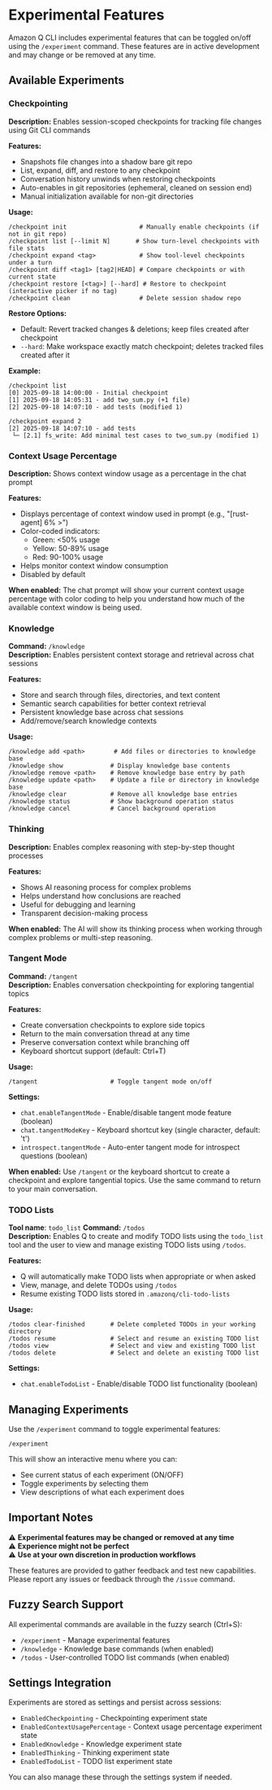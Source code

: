 # Experimental Features

Amazon Q CLI includes experimental features that can be toggled on/off using the `/experiment` command. These features are in active development and may change or be removed at any time.

## Available Experiments

### Checkpointing
**Description:** Enables session-scoped checkpoints for tracking file changes using Git CLI commands

**Features:**
- Snapshots file changes into a shadow bare git repo
- List, expand, diff, and restore to any checkpoint
- Conversation history unwinds when restoring checkpoints
- Auto-enables in git repositories (ephemeral, cleaned on session end)
- Manual initialization available for non-git directories

**Usage:**
```
/checkpoint init                    # Manually enable checkpoints (if not in git repo)
/checkpoint list [--limit N]       # Show turn-level checkpoints with file stats
/checkpoint expand <tag>            # Show tool-level checkpoints under a turn
/checkpoint diff <tag1> [tag2|HEAD] # Compare checkpoints or with current state
/checkpoint restore [<tag>] [--hard] # Restore to checkpoint (interactive picker if no tag)
/checkpoint clean                   # Delete session shadow repo
```

**Restore Options:**
- Default: Revert tracked changes & deletions; keep files created after checkpoint
- `--hard`: Make workspace exactly match checkpoint; deletes tracked files created after it

**Example:**
```
/checkpoint list
[0] 2025-09-18 14:00:00 - Initial checkpoint
[1] 2025-09-18 14:05:31 - add two_sum.py (+1 file)
[2] 2025-09-18 14:07:10 - add tests (modified 1)

/checkpoint expand 2
[2] 2025-09-18 14:07:10 - add tests
 └─ [2.1] fs_write: Add minimal test cases to two_sum.py (modified 1)
```

### Context Usage Percentage
**Description:** Shows context window usage as a percentage in the chat prompt

**Features:**
- Displays percentage of context window used in prompt (e.g., "[rust-agent] 6% >")
- Color-coded indicators:
  - Green: <50% usage
  - Yellow: 50-89% usage  
  - Red: 90-100% usage
- Helps monitor context window consumption
- Disabled by default

**When enabled:** The chat prompt will show your current context usage percentage with color coding to help you understand how much of the available context window is being used.

### Knowledge
**Command:** `/knowledge`  
**Description:** Enables persistent context storage and retrieval across chat sessions

**Features:**
- Store and search through files, directories, and text content
- Semantic search capabilities for better context retrieval  
- Persistent knowledge base across chat sessions
- Add/remove/search knowledge contexts

**Usage:**
```
/knowledge add <path>        # Add files or directories to knowledge base
/knowledge show             # Display knowledge base contents
/knowledge remove <path>    # Remove knowledge base entry by path
/knowledge update <path>    # Update a file or directory in knowledge base
/knowledge clear            # Remove all knowledge base entries
/knowledge status           # Show background operation status
/knowledge cancel           # Cancel background operation
```

### Thinking
**Description:** Enables complex reasoning with step-by-step thought processes

**Features:**
- Shows AI reasoning process for complex problems
- Helps understand how conclusions are reached
- Useful for debugging and learning
- Transparent decision-making process

**When enabled:** The AI will show its thinking process when working through complex problems or multi-step reasoning.

### Tangent Mode
**Command:** `/tangent`  
**Description:** Enables conversation checkpointing for exploring tangential topics

**Features:**
- Create conversation checkpoints to explore side topics
- Return to the main conversation thread at any time
- Preserve conversation context while branching off
- Keyboard shortcut support (default: Ctrl+T)

**Usage:**
```
/tangent                    # Toggle tangent mode on/off
```

**Settings:**
- `chat.enableTangentMode` - Enable/disable tangent mode feature (boolean)
- `chat.tangentModeKey` - Keyboard shortcut key (single character, default: 't')
- `introspect.tangentMode` - Auto-enter tangent mode for introspect questions (boolean)

**When enabled:** Use `/tangent` or the keyboard shortcut to create a checkpoint and explore tangential topics. Use the same command to return to your main conversation.

### TODO Lists
**Tool name**: `todo_list`
**Command:** `/todos`  
**Description:** Enables Q to create and modify TODO lists using the `todo_list` tool and the user to view and manage existing TODO lists using `/todos`.

**Features:**
- Q will automatically make TODO lists when appropriate or when asked
- View, manage, and delete TODOs using `/todos`
- Resume existing TODO lists stored in `.amazonq/cli-todo-lists`

**Usage:**
```
/todos clear-finished       # Delete completed TODOs in your working directory
/todos resume               # Select and resume an existing TODO list
/todos view                 # Select and view and existing TODO list
/todos delete               # Select and delete an existing TODO list
```

**Settings:**
- `chat.enableTodoList` - Enable/disable TODO list functionality (boolean)


## Managing Experiments

Use the `/experiment` command to toggle experimental features:

```
/experiment
```

This will show an interactive menu where you can:
- See current status of each experiment (ON/OFF)
- Toggle experiments by selecting them
- View descriptions of what each experiment does

## Important Notes

⚠️ **Experimental features may be changed or removed at any time**  
⚠️ **Experience might not be perfect**  
⚠️ **Use at your own discretion in production workflows**

These features are provided to gather feedback and test new capabilities. Please report any issues or feedback through the `/issue` command.

## Fuzzy Search Support

All experimental commands are available in the fuzzy search (Ctrl+S):
- `/experiment` - Manage experimental features
- `/knowledge` - Knowledge base commands (when enabled)
- `/todos` - User-controlled TODO list commands (when enabled)

## Settings Integration

Experiments are stored as settings and persist across sessions:
- `EnabledCheckpointing` - Checkpointing experiment state
- `EnabledContextUsagePercentage` - Context usage percentage experiment state
- `EnabledKnowledge` - Knowledge experiment state
- `EnabledThinking` - Thinking experiment state
- `EnabledTodoList` - TODO list experiment state

You can also manage these through the settings system if needed.
